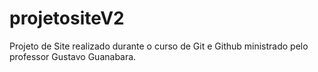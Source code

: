 # projetositeV2
 
Projeto de Site realizado durante o curso de Git e Github ministrado pelo professor Gustavo Guanabara.
